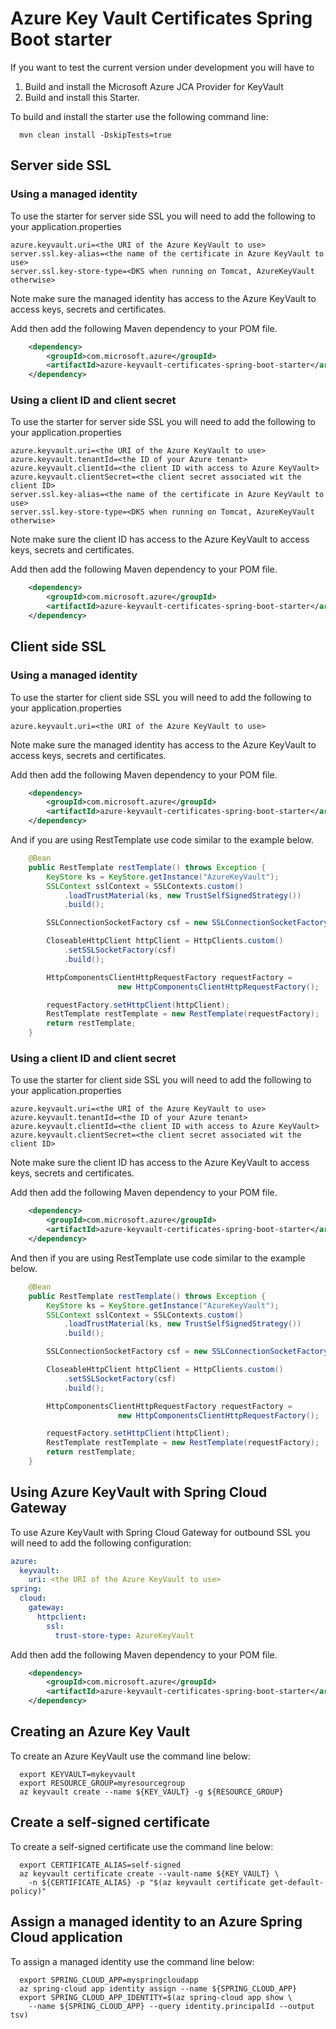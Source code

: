 # Azure Key Vault Certificates Spring Boot starter 

If you want to test the current version under development you will have to

1. Build and install the Microsoft Azure JCA Provider for KeyVault
1. Build and install this Starter.

To build and install the starter use the following command line:

```
  mvn clean install -DskipTests=true
```

## Server side SSL

### Using a managed identity

To use the starter for server side SSL you will need to add the following to
your application.properties

```
azure.keyvault.uri=<the URI of the Azure KeyVault to use>
server.ssl.key-alias=<the name of the certificate in Azure KeyVault to use>
server.ssl.key-store-type=<DKS when running on Tomcat, AzureKeyVault otherwise>
```

Note make sure the managed identity has access to the Azure KeyVault to access
keys, secrets and certificates.

Add then add the following Maven dependency to your POM file.

```xml
    <dependency>
        <groupId>com.microsoft.azure</groupId>
        <artifactId>azure-keyvault-certificates-spring-boot-starter</artifactId>
    </dependency>
```

### Using a client ID and client secret

To use the starter for server side SSL you will need to add the following to
your application.properties

```
azure.keyvault.uri=<the URI of the Azure KeyVault to use>
azure.keyvault.tenantId=<the ID of your Azure tenant>
azure.keyvault.clientId=<the client ID with access to Azure KeyVault>
azure.keyvault.clientSecret=<the client secret associated wit the client ID>
server.ssl.key-alias=<the name of the certificate in Azure KeyVault to use>
server.ssl.key-store-type=<DKS when running on Tomcat, AzureKeyVault otherwise>
```

Note make sure the client ID has access to the Azure KeyVault to access
keys, secrets and certificates.

Add then add the following Maven dependency to your POM file.

```xml
    <dependency>
        <groupId>com.microsoft.azure</groupId>
        <artifactId>azure-keyvault-certificates-spring-boot-starter</artifactId>
    </dependency>
```

## Client side SSL

### Using a managed identity

To use the starter for client side SSL you will need to add the following to
your application.properties

```
azure.keyvault.uri=<the URI of the Azure KeyVault to use>
```
Note make sure the managed identity has access to the Azure KeyVault to access
keys, secrets and certificates.

Add then add the following Maven dependency to your POM file.

```xml
    <dependency>
        <groupId>com.microsoft.azure</groupId>
        <artifactId>azure-keyvault-certificates-spring-boot-starter</artifactId>
    </dependency>
```

And if you are using RestTemplate use code similar to the example below.

```java
    @Bean
    public RestTemplate restTemplate() throws Exception {
        KeyStore ks = KeyStore.getInstance("AzureKeyVault");
        SSLContext sslContext = SSLContexts.custom()
            .loadTrustMaterial(ks, new TrustSelfSignedStrategy())
            .build();

        SSLConnectionSocketFactory csf = new SSLConnectionSocketFactory(sslContext);

        CloseableHttpClient httpClient = HttpClients.custom()
            .setSSLSocketFactory(csf)
            .build();

        HttpComponentsClientHttpRequestFactory requestFactory =
                        new HttpComponentsClientHttpRequestFactory();

        requestFactory.setHttpClient(httpClient);
        RestTemplate restTemplate = new RestTemplate(requestFactory);
        return restTemplate;
    }
```

### Using a client ID and client secret

To use the starter for client side SSL you will need to add the following to
your application.properties

```
azure.keyvault.uri=<the URI of the Azure KeyVault to use>
azure.keyvault.tenantId=<the ID of your Azure tenant>
azure.keyvault.clientId=<the client ID with access to Azure KeyVault>
azure.keyvault.clientSecret=<the client secret associated wit the client ID>
```

Note make sure the client ID has access to the Azure KeyVault to access
keys, secrets and certificates.

Add then add the following Maven dependency to your POM file.

```xml
    <dependency>
        <groupId>com.microsoft.azure</groupId>
        <artifactId>azure-keyvault-certificates-spring-boot-starter</artifactId>
    </dependency>
```

And then if you are using RestTemplate use code similar to the example below.

```java
    @Bean
    public RestTemplate restTemplate() throws Exception {
        KeyStore ks = KeyStore.getInstance("AzureKeyVault");
        SSLContext sslContext = SSLContexts.custom()
            .loadTrustMaterial(ks, new TrustSelfSignedStrategy())
            .build();

        SSLConnectionSocketFactory csf = new SSLConnectionSocketFactory(sslContext);

        CloseableHttpClient httpClient = HttpClients.custom()
            .setSSLSocketFactory(csf)
            .build();

        HttpComponentsClientHttpRequestFactory requestFactory =
                        new HttpComponentsClientHttpRequestFactory();

        requestFactory.setHttpClient(httpClient);
        RestTemplate restTemplate = new RestTemplate(requestFactory);
        return restTemplate;
    }
```

## Using Azure KeyVault with Spring Cloud Gateway

To use Azure KeyVault with Spring Cloud Gateway for outbound SSL you will need
to add the following configuration:

```yaml
azure:
  keyvault:
    uri: <the URI of the Azure KeyVault to use>
spring:
  cloud:
    gateway:
      httpclient:
        ssl:
          trust-store-type: AzureKeyVault
```

Add then add the following Maven dependency to your POM file.

```xml
    <dependency>
        <groupId>com.microsoft.azure</groupId>
        <artifactId>azure-keyvault-certificates-spring-boot-starter</artifactId>
    </dependency>
```

## Creating an Azure Key Vault

To create an Azure KeyVault use the command line below:

```shell
  export KEYVAULT=mykeyvault
  export RESOURCE_GROUP=myresourcegroup
  az keyvault create --name ${KEY_VAULT} -g ${RESOURCE_GROUP}
```

## Create a self-signed certificate

To create a self-signed certificate use the command line below:

```shell
  export CERTIFICATE_ALIAS=self-signed
  az keyvault certificate create --vault-name ${KEY_VAULT} \
    -n ${CERTIFICATE_ALIAS} -p "$(az keyvault certificate get-default-policy)"
```

## Assign a managed identity to an Azure Spring Cloud application

To assign a managed identity use the command line below:

```shell
  export SPRING_CLOUD_APP=myspringcloudapp
  az spring-cloud app identity assign --name ${SPRING_CLOUD_APP}
  export SPRING_CLOUD_APP_IDENTITY=$(az spring-cloud app show \
    --name ${SPRING_CLOUD_APP} --query identity.principalId --output tsv)
```
